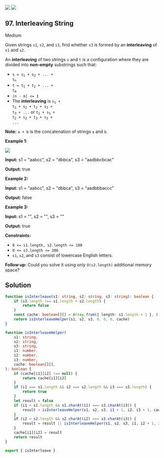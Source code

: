 [![](https://img.shields.io/github/stars/LeetCode-Top-Interview-150/LeetCode-Top-Interview-150?label=Stars&style=flat-square)](https://github.com/LeetCode-Top-Interview-150/LeetCode-Top-Interview-150)
[![](https://img.shields.io/github/forks/LeetCode-Top-Interview-150/LeetCode-Top-Interview-150?label=Fork%20me%20on%20GitHub%20&style=flat-square)](https://github.com/LeetCode-Top-Interview-150/LeetCode-Top-Interview-150/fork)

## 97\. Interleaving String

Medium

Given strings `s1`, `s2`, and `s3`, find whether `s3` is formed by an **interleaving** of `s1` and `s2`.

An **interleaving** of two strings `s` and `t` is a configuration where they are divided into **non-empty** substrings such that:

*   <code>s = s<sub>1</sub> + s<sub>2</sub> + ... + s<sub>n</sub></code>
*   <code>t = t<sub>1</sub> + t<sub>2</sub> + ... + t<sub>m</sub></code>
*   `|n - m| <= 1`
*   The **interleaving** is <code>s<sub>1</sub> + t<sub>1</sub> + s<sub>2</sub> + t<sub>2</sub> + s<sub>3</sub> + t<sub>3</sub> + ...</code> or <code>t<sub>1</sub> + s<sub>1</sub> + t<sub>2</sub> + s<sub>2</sub> + t<sub>3</sub> + s<sub>3</sub> + ...</code>

**Note:** `a + b` is the concatenation of strings `a` and `b`.

**Example 1:**

![](https://assets.leetcode.com/uploads/2020/09/02/interleave.jpg)

**Input:** s1 = "aabcc", s2 = "dbbca", s3 = "aadbbcbcac"

**Output:** true 

**Example 2:**

**Input:** s1 = "aabcc", s2 = "dbbca", s3 = "aadbbbaccc"

**Output:** false 

**Example 3:**

**Input:** s1 = "", s2 = "", s3 = ""

**Output:** true 

**Constraints:**

*   `0 <= s1.length, s2.length <= 100`
*   `0 <= s3.length <= 200`
*   `s1`, `s2`, and `s3` consist of lowercase English letters.

**Follow up:** Could you solve it using only `O(s2.length)` additional memory space?

## Solution

```typescript
function isInterleave(s1: string, s2: string, s3: string): boolean {
    if (s3.length !== s1.length + s2.length) {
        return false
    }
    const cache: boolean[][] = Array.from({ length: s1.length + 1 }, () => Array(s2.length + 1).fill(null))
    return isInterleaveHelper(s1, s2, s3, 0, 0, 0, cache)
}

function isInterleaveHelper(
    s1: string,
    s2: string,
    s3: string,
    i1: number,
    i2: number,
    i3: number,
    cache: boolean[][],
): boolean {
    if (cache[i1][i2] !== null) {
        return cache[i1][i2]
    }
    if (i1 === s1.length && i2 === s2.length && i3 === s3.length) {
        return true
    }
    let result = false
    if (i1 < s1.length && s1.charAt(i1) === s3.charAt(i3)) {
        result = isInterleaveHelper(s1, s2, s3, i1 + 1, i2, i3 + 1, cache)
    }
    if (i2 < s2.length && s2.charAt(i2) === s3.charAt(i3)) {
        result = result || isInterleaveHelper(s1, s2, s3, i1, i2 + 1, i3 + 1, cache)
    }
    cache[i1][i2] = result
    return result
}

export { isInterleave }
```
